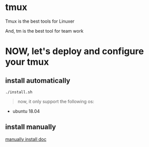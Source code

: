 # tmux
Tmux is the best tools for Linuxer

And, tm is the best tool for team work

# NOW, let's deploy and configure your tmux

## install automatically

```
./install.sh
```

> now, it only support the following os:
- ubuntu 18.04

## install manually

[manually install doc](doc/detail.md)
